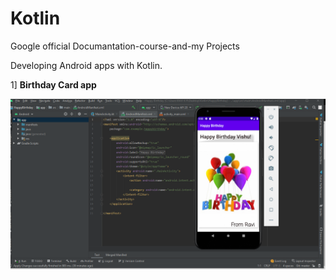 # Kotlin
Google official Documantation-course-and-my Projects 

Developing Android apps with Kotlin.

1] **Birthday Card app**

<p align="center"><img src="assets/hap.png" /></p>
